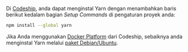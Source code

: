 Di [Codeship](https://codeship.com/), anda dapat menginstal Yarn dengan menambahkan baris berikut kedalam bagian *Setup Commands* di pengaturan proyek anda:

```sh
npm install --global yarn
```

Jika Anda menggunakan [Docker Platform](https://pages.codeship.com/docker) dari Codeship, sebaiknya anda menginstal Yarn melalui [paket Debian/Ubuntu](https://yarnpkg.com/en/docs/install#linux).